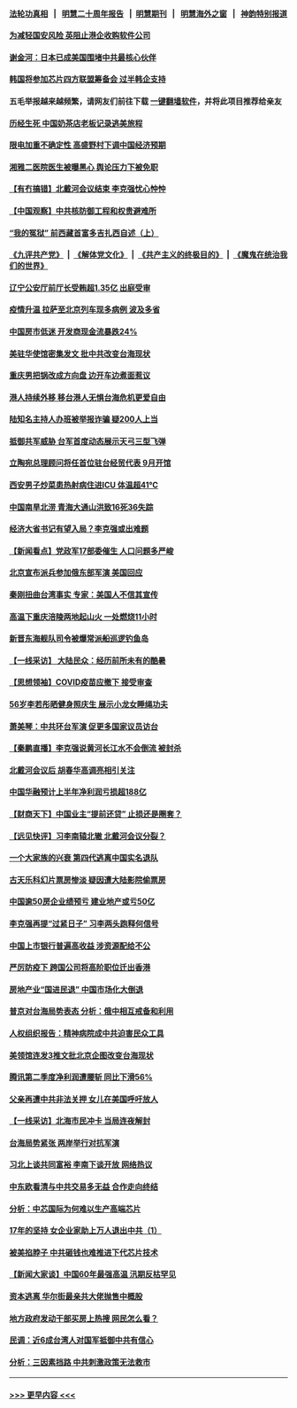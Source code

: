 #### [法轮功真相](https://github.com/gfw-breaker/truth/blob/master/README.md?t=0) &nbsp;&nbsp;|&nbsp;&nbsp; [明慧二十周年报告](https://github.com/gfw-breaker/mh-reports/blob/master/README.md?t=0) &nbsp;&nbsp;|&nbsp;&nbsp;[明慧期刊](https://github.com/gfw-breaker/mh-qikan) &nbsp;&nbsp;|&nbsp;&nbsp; [明慧海外之窗](https://github.com/gfw-breaker/mh-news/blob/master/README.md?t=0) &nbsp;&nbsp;|&nbsp;&nbsp; [神韵特别报道](https://github.com/gfw-breaker/mh-news/blob/master/shenyun.md?t=0)
#### [为减轻国安风险 英阻止港企收购软件公司](../pages/nsc413/n13805405.md?t=08190001) 
#### [谢金河：日本已成美国围堵中共最核心伙伴](../pages/nsc413/n13805139.md?t=08190001) 
#### [韩国将参加芯片四方联盟筹备会 过半韩企支持](../pages/nsc413/n13805246.md?t=08190001) 
#### 五毛举报越来越频繁，请网友们前往下载 [一键翻墙软件](https://github.com/gfw-breaker/ssr-accounts)，并将此项目推荐给亲友
#### [历经生死 中国奶茶店老板记录逃美旅程](../pages/nsc413/n13805185.md?t=08190001) 
#### [限电加重不确定性 高盛野村下调中国经济预期](../pages/nsc413/n13805099.md?t=08190001) 
#### [湘雅二医院医生被曝黑心 舆论压力下被免职](../pages/nsc413/n13805176.md?t=08190001) 
#### [【有冇搞错】北戴河会议结束 李克强忧心忡忡](../pages/nsc413/n13804836.md?t=08190001) 
#### [【中国观察】中共核防御工程和权贵避难所](../pages/nsc413/n13805135.md?t=08190001) 
#### [“我的冤狱” 前西藏首富多吉扎西自述（上）](../pages/nsc413/n13805057.md?t=08190001) 
#### [《九评共产党》](https://github.com/begood0513/9ping.md/blob/master/README.md) &nbsp;|&nbsp; [《解体党文化》](../../../../jtdwh.md/blob/master/README.md)  &nbsp;|&nbsp; [《共产主义的终极目的》](../../../../gczydzjmd.md/blob/master/README.md) &nbsp;|&nbsp; [《魔鬼在统治我们的世界》](../../../../mgztzwmdsj.md/blob/master/README.md) 
#### [辽宁公安厅前厅长受贿超1.35亿 出庭受审](../pages/nsc413/n13805170.md?t=08190001) 
#### [疫情升温 拉萨至北京列车现多病例 波及多省](../pages/nsc413/n13805023.md?t=08190001) 
#### [中国房市低迷 开发商现金流暴跌24%](../pages/nsc413/n13805108.md?t=08190001) 
#### [美驻华使馆密集发文 批中共改变台海现状](../pages/nsc413/n13805136.md?t=08190001) 
#### [重庆男把锅改成方向盘 边开车边煮面惹议](../pages/nsc413/n13805147.md?t=08190001) 
#### [港人持续外移 移台港人无惧台海危机更爱自由](../pages/nsc413/n13805074.md?t=08190001) 
#### [陆知名主持人办班被举报诈骗 疑200人上当](../pages/nsc413/n13805100.md?t=08190001) 
#### [抵御共军威胁 台军首度动态展示天弓三型飞弹](../pages/nsc413/n13805024.md?t=08190001) 
#### [立陶宛总理顾问将任首位驻台经贸代表 9月开馆](../pages/nsc413/n13805054.md?t=08190001) 
#### [西安男子炒菜患热射病住进ICU 体温超41℃](../pages/nsc413/n13805038.md?t=08190001) 
#### [中国南旱北涝 青海大通山洪致16死36失踪](../pages/nsc413/n13804928.md?t=08190001) 
#### [经济大省书记有望入局？李克强或出难题](../pages/nsc413/n13804949.md?t=08190001) 
#### [【新闻看点】党政军17部委催生 人口问题多严峻](../pages/nsc413/n13804712.md?t=08190001) 
#### [北京宣布派兵参加俄东部军演 美国回应](../pages/nsc413/n13804899.md?t=08190001) 
#### [秦刚扭曲台湾事实 专家：美国人不信其宣传](../pages/nsc413/n13804889.md?t=08190001) 
#### [高温下重庆涪陵两地起山火 一处燃烧11小时](../pages/nsc413/n13804885.md?t=08190001) 
#### [新晋东海舰队司令被爆常派船巡逻钓鱼岛](../pages/nsc413/n13804758.md?t=08190001) 
#### [【一线采访】 大陆民众：经历前所未有的酷暑](../pages/nsc413/n13804823.md?t=08190001) 
#### [【思想领袖】COVID疫苗应撤下 接受审查](../pages/nsc413/n13793376.md?t=08190001) 
#### [56岁李若彤晒健身照庆生 展示小龙女睡绳功夫](../pages/nsc413/n13804819.md?t=08190001) 
#### [萧美琴：中共环台军演 促更多国家议员访台](../pages/nsc413/n13804789.md?t=08190001) 
#### [【秦鹏直播】李克强说黄河长江水不会倒流 被封杀](../pages/nsc413/n13804811.md?t=08190001) 
#### [北戴河会议后 胡春华高调亮相引关注](../pages/nsc413/n13804807.md?t=08190001) 
#### [中国华融预计上半年净利润亏损超188亿](../pages/nsc413/n13804756.md?t=08190001) 
#### [【财商天下】中国业主“提前还贷” 止损还是圈套？](../pages/nsc413/n13804614.md?t=08190001) 
#### [【远见快评】习李南辕北辙 北戴河会议分裂？](../pages/nsc413/n13804804.md?t=08190001) 
#### [一个大家族的兴衰 第四代逃离中国实名退队](../pages/nsc413/n13804661.md?t=08190001) 
#### [古天乐科幻片票房惨淡 疑因遭大陆影院偷票房](../pages/nsc413/n13804745.md?t=08190001) 
#### [中国逾50房企业绩预亏 建业地产或亏50亿](../pages/nsc413/n13804771.md?t=08190001) 
#### [李克强再提“过紧日子” 习李两头跑释何信号](../pages/nsc413/n13804616.md?t=08190001) 
#### [中国上市银行普遍高收益 涉资源配给不公](../pages/nsc413/n13804794.md?t=08190001) 
#### [严厉防疫下 跨国公司将高阶职位迁出香港](../pages/nsc413/n13804761.md?t=08190001) 
#### [房地产业“国进民退” 中国市场化大倒退](../pages/nsc413/n13804783.md?t=08190001) 
#### [普京对台海局势表态 分析：俄中相互戒备和利用](../pages/nsc413/n13804733.md?t=08190001) 
#### [人权组织报告：精神病院成中共迫害民众工具](../pages/nsc413/n13804311.md?t=08190001) 
#### [美领馆连发3推文批北京企图改变台海现状](../pages/nsc413/n13804730.md?t=08190001) 
#### [腾讯第二季度净利润遭腰斩 同比下滑56%](../pages/nsc413/n13804704.md?t=08190001) 
#### [父亲再遭中共非法关押 女儿在美国呼吁放人](../pages/nsc413/n13804643.md?t=08190001) 
#### [【一线采访】北海市民冲卡 当局连夜解封](../pages/nsc413/n13804394.md?t=08190001) 
#### [台海局势紧张 两岸举行对抗军演](../pages/nsc413/n13804662.md?t=08190001) 
#### [习北上谈共同富裕 李南下谈开放 网络热议](../pages/nsc413/n13804645.md?t=08190001) 
#### [中东欧看清与中共交易多无益 合作走向终结](../pages/nsc413/n13804541.md?t=08190001) 
#### [分析：中芯国际为何难以生产高端芯片](../pages/nsc413/n13803923.md?t=08190001) 
#### [17年的坚持 女企业家助上万人退出中共（1）](../pages/nsc413/n13803984.md?t=08190001) 
#### [被美掐脖子 中共砸钱也难推进下代芯片技术](../pages/nsc413/n13804047.md?t=08190001) 
#### [【新闻大家谈】中国60年最强高温 汛期反枯罕见](../pages/nsc413/n13804532.md?t=08190001) 
#### [资本逃离 华尔街最亲共大佬抛售中概股](../pages/nsc413/n13804155.md?t=08190001) 
#### [地方政府发动干部买房上热搜 网民怎么看？](../pages/nsc413/n13804322.md?t=08190001) 
#### [民调：近6成台湾人对国军抵御中共有信心](../pages/nsc413/n13804382.md?t=08190001) 
#### [分析：三因素挡路 中共刺激政策无法救市](../pages/nsc413/n13804430.md?t=08190001) 

----
#### [ >>> 更早内容 <<< ](../indexes/nsc413-earlier.md)
